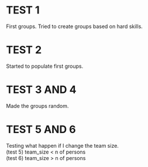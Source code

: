 # TEST 1
First groups. Tried to create groups based on hard skills.

# TEST 2
Started to populate first groups.

# TEST 3 AND 4
Made the groups random.

# TEST 5 AND 6
Testing what happen if I change the team size. <br/>
(test 5) team_size < n of persons <br/>
(test 6) team_size > n of persons

